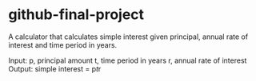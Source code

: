 # github-final-project

A calculator that calculates simple interest given principal, annual rate of interest and time period in years.

Input: 
  p, principal amount
  t, time period in years
  r, annual rate of interest
Output:
  simple interest = p*t*r
